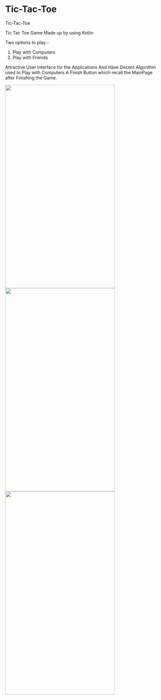 # Tic-Tac-Toe
Tic-Tac-Toe

Tic Tac Toe Game Made up by using Kotlin

Two options to play:-
1. Play with Computers
2. Play with Friends


Attractive User Interface for the Applications
And Have Decent Algorithm used to Play with Computers
A Finish Button which recall the MainPage after Finishing the Game.

<img src="https://user-images.githubusercontent.com/55665927/125979747-acb125b2-dbfb-4017-b0f0-75aabba3cd0b.jpeg" width="350" height="650">     <img src= "https://user-images.githubusercontent.com/55665927/125979750-9b0912e2-6948-4978-b2e3-2770da448b7c.jpeg" width = "350" height="650">     <img src="https://user-images.githubusercontent.com/55665927/125979755-c33c431b-4fe9-4393-8069-0bf8666bca63.jpeg" width="350" height = "650">


